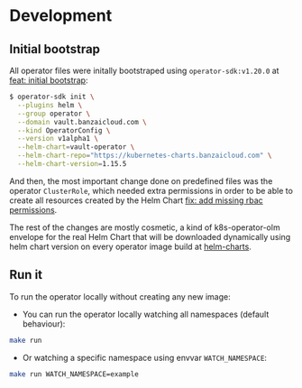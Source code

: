 # Development

## Initial bootstrap

All operator files were initally bootstraped using `operator-sdk:v1.20.0` at [feat: initial bootstrap](https://github.com/3scale-ops/cert-manager-helm-operator/pull/1/commits/cb256e7afe3e0923bc2582357ffde488daf6da85):

```bash
$ operator-sdk init \
  --plugins helm \
  --group operator \
  --domain vault.banzaicloud.com \
  --kind OperatorConfig \
  --version v1alpha1 \
  --helm-chart=vault-operator \
  --helm-chart-repo="https://kubernetes-charts.banzaicloud.com" \
  --helm-chart-version=1.15.5
```

And then, the most important change done on predefined files was the operator `ClusterRole`, which needed extra permissions in order to be able to create all resources created by the Helm Chart [fix: add missing rbac permissions](https://github.com/3scale-ops/cert-manager-helm-operator/pull/1/commits/a34041fd77133d8c517ac8525a16fa0a92e0b58b).

The rest of the changes are mostly cosmetic, a kind of k8s-operator-olm envelope for the real Helm Chart that will be downloaded dynamically using helm chart version on every operator image build at [helm-charts](helm-charts/).

## Run it

To run the operator locally without creating any new image:

* You can run the operator locally watching all namespaces (default behaviour):

```bash
make run
```

* Or watching a specific namespace using envvar `WATCH_NAMESPACE`:

```bash
make run WATCH_NAMESPACE=example
```
